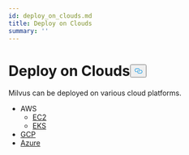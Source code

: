 ```yaml
---
id: deploy_on_clouds.md
title: Deploy on Clouds
summary: ''
---
```

<h1 id="Deploy-on-Clouds" class="common-anchor-header">Deploy on Clouds<button data-href="#Deploy-on-Clouds" class="anchor-icon" translate="no">
      <svg translate="no"
        aria-hidden="true"
        focusable="false"
        height="20"
        version="1.1"
        viewBox="0 0 16 16"
        width="16"
      >
        <path
          fill="#0092E4"
          fill-rule="evenodd"
          d="M4 9h1v1H4c-1.5 0-3-1.69-3-3.5S2.55 3 4 3h4c1.45 0 3 1.69 3 3.5 0 1.41-.91 2.72-2 3.25V8.59c.58-.45 1-1.27 1-2.09C10 5.22 8.98 4 8 4H4c-.98 0-2 1.22-2 2.5S3 9 4 9zm9-3h-1v1h1c1 0 2 1.22 2 2.5S13.98 12 13 12H9c-.98 0-2-1.22-2-2.5 0-.83.42-1.64 1-2.09V6.25c-1.09.53-2 1.84-2 3.25C6 11.31 7.55 13 9 13h4c1.45 0 3-1.69 3-3.5S14.5 6 13 6z"
        ></path>
      </svg>
    </button></h1><p>Milvus can be deployed on various cloud platforms.</p>
<ul>
<li>AWS
<ul>
<li><a href="/docs/aws.md">EC2</a></li>
<li><a href="/docs/eks.md">EKS</a></li>
</ul></li>
<li><a href="/docs/gcp.md">GCP</a></li>
<li><a href="/docs/azure.md">Azure</a></li>
</ul>
